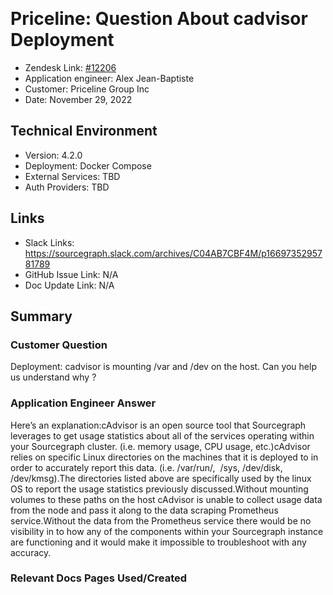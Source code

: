 ​
# Priceline: Question About cadvisor Deployment <!-- Ticket Title  Hint: include keywords to make it searchable -->

- Zendesk Link: [#12206](https://sourcegraph.zendesk.com/agent/tickets/12206)
- Application engineer: Alex Jean-Baptiste
- Customer: Priceline Group Inc <!-- Redact if this contains personally identifying information -->
- Date: November 29, 2022

<!-- Data populated from integration, speak to Ben Gordon or Michael Bali if not working -->
<!-- During Internal team trial, fill missing data manually (we are waiting for all data to sync) -->

## Technical Environment
- Version: ​4.2.0
- Deployment: Docker Compose
- External Services: TBD
- Auth Providers: TBD
​

## Links
<!-- Data for application engineer manual entry -->
- Slack Links: https://sourcegraph.slack.com/archives/C04AB7CBF4M/p1669735295781789
- GitHub Issue Link: N/A
- Doc Update Link: N/A

## Summary
### Customer Question
Deployment: cadvisor is mounting /var and /dev on the host. Can you help us understand why ?

### Application Engineer Answer
​Here’s an explanation:cAdvisor is an open source tool that Sourcegraph leverages to get usage statistics about all of the services operating within your Sourcegraph cluster. (i.e. memory usage, CPU usage, etc.)cAdvisor relies on specific Linux directories on the machines that it is deployed to in order to accurately report this data. (i.e. /var/run/,  /sys, /dev/disk, /dev/kmsg).The directories listed above are specifically used by the linux OS to report the usage statistics previously discussed.Without mounting volumes to these paths on the host cAdvisor is unable to collect usage data from the node and pass it along to the data scraping Prometheus service.Without the data from the Prometheus service there would be no visibility in to how any of the components within your Sourcegraph instance are functioning and it would make it impossible to troubleshoot with any accuracy.

### Relevant Docs Pages Used/Created
​

<!-- Once complete, upload a copy to https://github.com/sourcegraph/support-tools-internal/tree/main/resolved-tickets as a .md file -->
<!-- Name the file 12206.md -->
